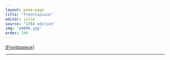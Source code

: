 ```yaml
---
layout: poem-page
title: "frontispiece"
editor: julie
source: "1764 edition"
img: "p0008.jpg"
order: 184
---
```



[[Frontispiece]]({{site.baseurl}}/images/{{page.img}})

---
